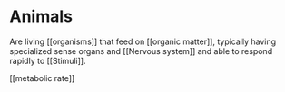 # Animals 
Are living [[organisms]] that feed on [[organic matter]], typically having specialized sense organs and [[Nervous system]] and able to respond rapidly to [[Stimuli]]. 


























































[[metabolic rate]]